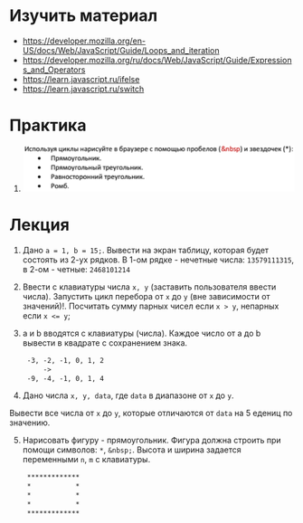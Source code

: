 # Изучить материал

* https://developer.mozilla.org/en-US/docs/Web/JavaScript/Guide/Loops_and_iteration
* https://developer.mozilla.org/ru/docs/Web/JavaScript/Guide/Expressions_and_Operators
* https://learn.javascript.ru/ifelse
* https://learn.javascript.ru/switch


# Практика

1. ![Иллюстрация к проекту](task_1.png)
 



# Лекция

1. Дано `a = 1, b = 15;`. Вывести на экран таблицу, которая будет состоять из 2-ух рядков. В 1-ом рядке - нечетные числа: `13579111315`, в 2-ом - четные: `2468101214`

2. Ввести с клавиатуры числа `x, y` (заставить пользователя ввести числа). Запустить цикл перебора от `x` до `y` (вне зависимости от значений)!. Посчитать сумму парных чисел если `x > y`, непарных если `x <= y`;

3. a и b вводятся с клавиатуры (числа). Каждое число от a до b вывести в квадрате с сохранением знака.

        -3, -2, -1, 0, 1, 2 
            -> 
        -9, -4, -1, 0, 1, 4

4. Дано числа `x, y, data`, где `data` в диапазоне от `x` до `y`.

Вывести все числа от `x` до `y`, которые отличаются от `data` на 5 едениц по значению.

5. Нарисовать фигуру - прямоугольник. Фигура должна строить при помощи символов: `*`, `&nbsp;`.
Высота и ширина задается переменными `n`, `m` с клавиатуры.

        *************
        *           *
        *           *
        *           *
        *************